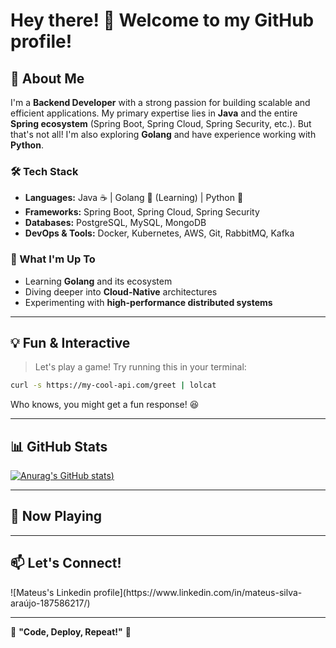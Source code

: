 # Hey there! 👋 Welcome to my GitHub profile!

## 🚀 About Me

I'm a **Backend Developer** with a strong passion for building scalable and efficient applications. My primary expertise lies in **Java** and the entire **Spring ecosystem** (Spring Boot, Spring Cloud, Spring Security, etc.). But that's not all! I'm also exploring **Golang** and have experience working with **Python**.

### 🛠️ Tech Stack

- **Languages:** Java ☕ | Golang 🦫 (Learning) | Python 🐍
- **Frameworks:** Spring Boot, Spring Cloud, Spring Security
- **Databases:** PostgreSQL, MySQL, MongoDB
- **DevOps & Tools:** Docker, Kubernetes, AWS, Git, RabbitMQ, Kafka

### 🎯 What I'm Up To

- Learning **Golang** and its ecosystem
- Diving deeper into **Cloud-Native** architectures
- Experimenting with **high-performance distributed systems**

---

## 💡 Fun & Interactive

> Let's play a game! Try running this in your terminal:

```sh
curl -s https://my-cool-api.com/greet | lolcat
```

Who knows, you might get a fun response! 😆

---

## 📊 GitHub Stats



[![Anurag's GitHub stats](https://github-readme-stats.vercel.app/api?username=mtsSAraujo&show_icons=true&theme=radical))](https://github.com/anuraghazra/github-readme-stats)





---

## 🎵 Now Playing



---

## 📫 Let's Connect!

![Mateus's Linkedin profile]\(https\://www\.linkedin.com/in/mateus-silva-araújo-187586217/)

---

🚀 **"Code, Deploy, Repeat!"** 🚀

